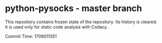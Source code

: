 # python-pysocks - master branch

This repository contains frozen state of the repository.
Its history is cleared. It is used only for static code
analysis with Codacy.

Commit Time: 1709011351